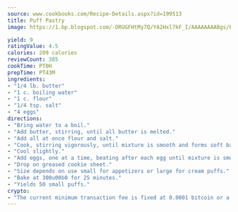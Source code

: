 ```yaml
---
source: www.cookbooks.com/Recipe-Details.aspx?id=199513
title: Puff Pastry
image: https://1.bp.blogspot.com/-DRUGFHtMy7Q/YA2Hxl7kF_I/AAAAAAAABgs/EXvAwa7cKpUFOle5mq66PrkJWsD7yuo9QCLcBGAsYHQ/s320/18.png

yield: 9
ratingValue: 4.5
calories: 209 calories
reviewCount: 385
cookTime: PT0H
prepTime: PT43M
ingredients:
- "1/4 lb. butter"
- "1 c. boiling water"
- "1 c. flour"
- "1/4 tsp. salt"
- "4 eggs"
directions:
- "Bring water to a boil."
- "Add butter, stirring, until all butter is melted."
- "Add all at once flour and salt."
- "Cook, stirring vigorously, until mixture is smooth and forms soft ball that does not separate."
- "Cool slightly."
- "Add eggs, one at a time, beating after each egg until mixture is smooth."
- "Drop on greased cookie sheet."
- "Size depends on use small for appetizers or large for cream puffs."
- "Bake at 300u00b0 for 25 minutes."
- "Yields 50 small puffs."
crypto:
- "The current minimum transaction fee is fixed at 0.0001 bitcoin or a tenth of a millibitcoin per kilobyte, recently decreased from one millibitcoin."
---
```

